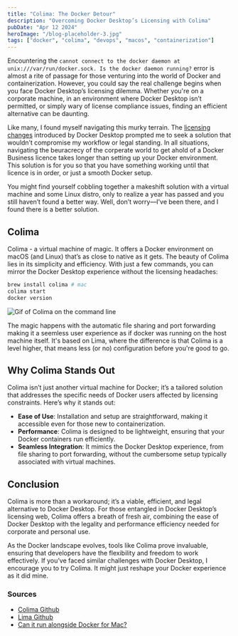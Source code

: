 ```yaml
---
title: "Colima: The Docker Detour"
description: "Overcoming Docker Desktop’s Licensing with Colima"
pubDate: "Apr 12 2024"
heroImage: "/blog-placeholder-3.jpg"
tags: ["docker", "colima", "devops", "macos", "containerization"]
---
```


Encountering the `cannot connect to the docker daemon at unix:///var/run/docker.sock. Is the docker daemon running?` error is almost a rite of passage for those venturing into the world of Docker and containerization. However, you could say the real challenge begins when you face Docker Desktop’s licensing dilemma. Whether you're on a corporate machine, in an environment where Docker Desktop isn’t permitted, or simply wary of license compliance issues, finding an efficient alternative can be daunting.

Like many, I found myself navigating this murky terrain. The [licensing changes](https://www.docker.com/blog/updating-product-subscriptions/) introduced by Docker Desktop prompted me to seek a solution that wouldn’t compromise my workflow or legal standing. In all situations, navigating the beuracrecy of the corperate world to get ahold of a Docker Business licence takes longer than setting up your Docker environment. This solution is for you so that you have something working until that licence is in order, or just a smooth Docker setup.

You might find yourself cobbling together a makeshift solution with a virtual machine and some Linux distro, only to realize a year has passed and you still haven’t found a better way. Well, don’t worry—I've been there, and I found there is a better solution.

## Colima

Colima - a virtual machine of magic. It offers a Docker environment on macOS (and Linux) that’s as close to native as it gets. The beauty of Colima lies in its simplicity and efficiency. With just a few commands, you can mirror the Docker Desktop experience without the licensing headaches:

```bash
brew install colima # mac
colima start
docker version
```

![Gif of Colima on the command line](/blog-post-assets/colima.gif)

The magic happens with the automatic file sharing and port forwarding making it a seemless user experience as if docker was running on the host machine itself. It's based on Lima, where the difference is that Colima is a level higher, that means less (or no) configuration before you're good to go.

## Why Colima Stands Out

Colima isn’t just another virtual machine for Docker; it’s a tailored solution that addresses the specific needs of Docker users affected by licensing constraints. Here’s why it stands out:

- **Ease of Use**: Installation and setup are straightforward, making it accessible even for those new to containerization.
- **Performance**: Colima is designed to be lightweight, ensuring that your Docker containers run efficiently.
- **Seamless Integration**: It mimics the Docker Desktop experience, from file sharing to port forwarding, without the cumbersome setup typically associated with virtual machines.

## Conclusion

Colima is more than a workaround; it’s a viable, efficient, and legal alternative to Docker Desktop. For those entangled in Docker Desktop’s licensing web, Colima offers a breath of fresh air, combining the ease of Docker Desktop with the legality and performance efficiency needed for corporate and personal use.

As the Docker landscape evolves, tools like Colima prove invaluable, ensuring that developers have the flexibility and freedom to work effectively. If you’ve faced similar challenges with Docker Desktop, I encourage you to try Colima. It might just reshape your Docker experience as it did mine.

### Sources

- [Colima Github](https://github.com/abiosoft/colima)
- [Lima Github](https://github.com/lima-vm/lima)
- [Can it run alongside Docker for Mac?](https://github.com/abiosoft/colima/blob/main/docs/FAQ.md#can-it-run-alongside-docker-for-mac)
